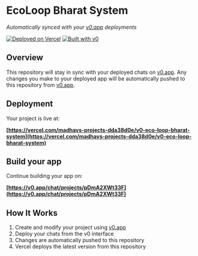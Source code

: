 # EcoLoop Bharat System

*Automatically synced with your [v0.app](https://v0.app) deployments*

[![Deployed on Vercel](https://img.shields.io/badge/Deployed%20on-Vercel-black?style=for-the-badge&logo=vercel)](https://vercel.com/madhavs-projects-dda38d0e/v0-eco-loop-bharat-system)
[![Built with v0](https://img.shields.io/badge/Built%20with-v0.app-black?style=for-the-badge)](https://v0.app/chat/projects/pDmA2XWt33F)

## Overview

This repository will stay in sync with your deployed chats on [v0.app](https://v0.app).
Any changes you make to your deployed app will be automatically pushed to this repository from [v0.app](https://v0.app).

## Deployment

Your project is live at:

**[https://vercel.com/madhavs-projects-dda38d0e/v0-eco-loop-bharat-system](https://vercel.com/madhavs-projects-dda38d0e/v0-eco-loop-bharat-system)**

## Build your app

Continue building your app on:

**[https://v0.app/chat/projects/pDmA2XWt33F](https://v0.app/chat/projects/pDmA2XWt33F)**

## How It Works

1. Create and modify your project using [v0.app](https://v0.app)
2. Deploy your chats from the v0 interface
3. Changes are automatically pushed to this repository
4. Vercel deploys the latest version from this repository